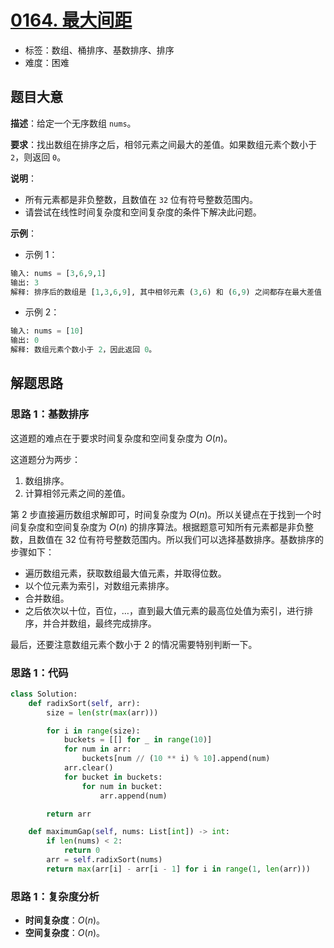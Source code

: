 # [0164. 最大间距](https://leetcode.cn/problems/maximum-gap/)

- 标签：数组、桶排序、基数排序、排序
- 难度：困难

## 题目大意

**描述**：给定一个无序数组 `nums`。

**要求**：找出数组在排序之后，相邻元素之间最大的差值。如果数组元素个数小于 `2`，则返回 `0`。

**说明**：

- 所有元素都是非负整数，且数值在 `32` 位有符号整数范围内。
- 请尝试在线性时间复杂度和空间复杂度的条件下解决此问题。

**示例**：

- 示例 1：

```python
输入: nums = [3,6,9,1]
输出: 3
解释: 排序后的数组是 [1,3,6,9], 其中相邻元素 (3,6) 和 (6,9) 之间都存在最大差值 3。
```

- 示例 2：

```python
输入: nums = [10]
输出: 0
解释: 数组元素个数小于 2，因此返回 0。
```

## 解题思路

### 思路 1：基数排序

这道题的难点在于要求时间复杂度和空间复杂度为 $O(n)$。

这道题分为两步：

1. 数组排序。
2. 计算相邻元素之间的差值。

第 2 步直接遍历数组求解即可，时间复杂度为 $O(n)$。所以关键点在于找到一个时间复杂度和空间复杂度为 $O(n)$ 的排序算法。根据题意可知所有元素都是非负整数，且数值在 32 位有符号整数范围内。所以我们可以选择基数排序。基数排序的步骤如下：

- 遍历数组元素，获取数组最大值元素，并取得位数。
- 以个位元素为索引，对数组元素排序。
- 合并数组。
- 之后依次以十位，百位，…，直到最大值元素的最高位处值为索引，进行排序，并合并数组，最终完成排序。

最后，还要注意数组元素个数小于 2 的情况需要特别判断一下。

### 思路 1：代码

```python
class Solution:
    def radixSort(self, arr):
        size = len(str(max(arr)))

        for i in range(size):
            buckets = [[] for _ in range(10)]
            for num in arr:
                buckets[num // (10 ** i) % 10].append(num)
            arr.clear()
            for bucket in buckets:
                for num in bucket:
                    arr.append(num)

        return arr

    def maximumGap(self, nums: List[int]) -> int:
        if len(nums) < 2:
            return 0
        arr = self.radixSort(nums)
        return max(arr[i] - arr[i - 1] for i in range(1, len(arr)))
```

### 思路 1：复杂度分析

- **时间复杂度**：$O(n)$。
- **空间复杂度**：$O(n)$。

